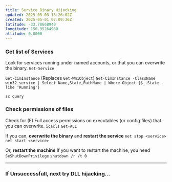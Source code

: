 ```yaml
---
title: Service Binary Hijacking
updated: 2025-05-03 13:26:02Z
created: 2025-05-01 07:09:36Z
latitude: -33.78668940
longitude: 150.95264980
altitude: 0.0000
---
```


### Get list of Services
Look for services running under named accounts, or that you can overwrite the binary.
`Get-Service`

`Get-CimInstance` (Replaces `Get-WmiObject`)
`Get-CimInstance -ClassName win32_service | Select Name,State,PathName | Where-Object {$_.State -like 'Running'}`

`sc query`

### Check permissions of files
Check for (F) Full access permissions on executables (or config files) that you can overwrite.
`icacls`
`Get-ACL`

If you can, **overwrite the binary** and **restart the service**
`net stop <service>`
`net start <service>`

Or, **restart the machine**
If you want to restart the machine, you need `SeShutDownPrivilege`
`shutdown /r /t 0`

* * *
### If Unsuccessfull, next try DLL hijacking...